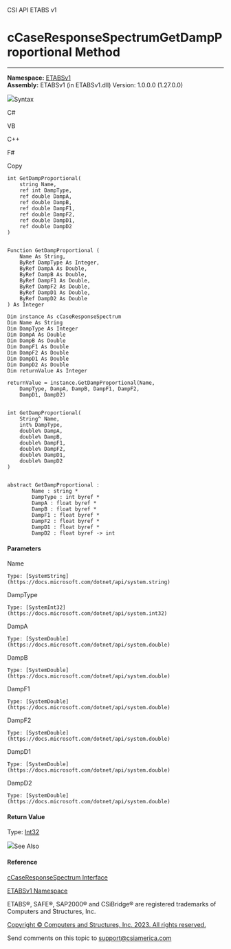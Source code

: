 ﻿

CSI API ETABS v1

# cCaseResponseSpectrumGetDampProportional Method  
  
---  
  
**Namespace:** [ETABSv1](2780f1b8-2033-5289-2298-1cdb2a7508d9.htm)  
**Assembly:** ETABSv1 (in ETABSv1.dll) Version: 1.0.0.0 (1.27.0.0)

![](../icons/SectionExpanded.png)Syntax

C#

VB

C++

F#

Copy

    
    
    int GetDampProportional(
    	string Name,
    	ref int DampType,
    	ref double DampA,
    	ref double DampB,
    	ref double DampF1,
    	ref double DampF2,
    	ref double DampD1,
    	ref double DampD2
    )
    
    
    Function GetDampProportional ( 
    	Name As String,
    	ByRef DampType As Integer,
    	ByRef DampA As Double,
    	ByRef DampB As Double,
    	ByRef DampF1 As Double,
    	ByRef DampF2 As Double,
    	ByRef DampD1 As Double,
    	ByRef DampD2 As Double
    ) As Integer
    
    Dim instance As cCaseResponseSpectrum
    Dim Name As String
    Dim DampType As Integer
    Dim DampA As Double
    Dim DampB As Double
    Dim DampF1 As Double
    Dim DampF2 As Double
    Dim DampD1 As Double
    Dim DampD2 As Double
    Dim returnValue As Integer
    
    returnValue = instance.GetDampProportional(Name, 
    	DampType, DampA, DampB, DampF1, DampF2, 
    	DampD1, DampD2)
    
    
    int GetDampProportional(
    	String^ Name, 
    	int% DampType, 
    	double% DampA, 
    	double% DampB, 
    	double% DampF1, 
    	double% DampF2, 
    	double% DampD1, 
    	double% DampD2
    )
    
    
    abstract GetDampProportional : 
            Name : string * 
            DampType : int byref * 
            DampA : float byref * 
            DampB : float byref * 
            DampF1 : float byref * 
            DampF2 : float byref * 
            DampD1 : float byref * 
            DampD2 : float byref -> int 
    

#### Parameters

Name

    Type: [SystemString](https://docs.microsoft.com/dotnet/api/system.string)  

DampType

    Type: [SystemInt32](https://docs.microsoft.com/dotnet/api/system.int32)  

DampA

    Type: [SystemDouble](https://docs.microsoft.com/dotnet/api/system.double)  

DampB

    Type: [SystemDouble](https://docs.microsoft.com/dotnet/api/system.double)  

DampF1

    Type: [SystemDouble](https://docs.microsoft.com/dotnet/api/system.double)  

DampF2

    Type: [SystemDouble](https://docs.microsoft.com/dotnet/api/system.double)  

DampD1

    Type: [SystemDouble](https://docs.microsoft.com/dotnet/api/system.double)  

DampD2

    Type: [SystemDouble](https://docs.microsoft.com/dotnet/api/system.double)  

#### Return Value

Type: [Int32](https://docs.microsoft.com/dotnet/api/system.int32)

![](../icons/SectionExpanded.png)See Also

#### Reference

[cCaseResponseSpectrum Interface](f7256d7e-b1fc-de3c-58c2-7283a518e9a1.htm)

[ETABSv1 Namespace](2780f1b8-2033-5289-2298-1cdb2a7508d9.htm)

ETABS®, SAFE®, SAP2000® and CSiBridge® are registered trademarks of Computers
and Structures, Inc.  

[Copyright © Computers and Structures, Inc. 2023. All rights
reserved.](http://www.csiamerica.com)

Send comments on this topic to
[support@csiamerica.com](mailto:support%40csiamerica.com?Subject=CSI%20API%20ETABS%20v1)

